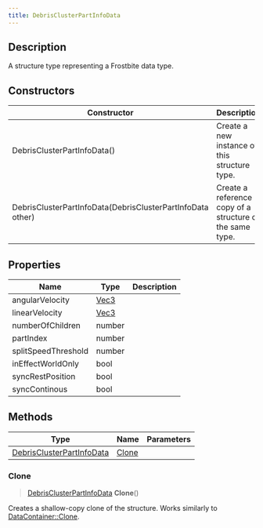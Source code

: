 ```yaml
---
title: DebrisClusterPartInfoData
---
```

## Description

A structure type representing a Frostbite data type.

## Constructors

| Constructor                                                | Description                                              |
| ---------------------------------------------------------- | -------------------------------------------------------- |
| DebrisClusterPartInfoData()                                | Create a new instance of this structure type.            |
| DebrisClusterPartInfoData(DebrisClusterPartInfoData other) | Create a reference copy of a structure of the same type. |

## Properties

| Name                | Type                              | Description |
| ------------------- | --------------------------------- | ----------- |
| angularVelocity     | [Vec3](/vext/ref/shared/class/vec3) |             |
| linearVelocity      | [Vec3](/vext/ref/shared/class/vec3) |             |
| numberOfChildren    | number                            |             |
| partIndex           | number                            |             |
| splitSpeedThreshold | number                            |             |
| inEffectWorldOnly   | bool                              |             |
| syncRestPosition    | bool                              |             |
| syncContinous       | bool                              |             |

## Methods

| Type                                                   | Name            | Parameters |
| ------------------------------------------------------ | --------------- | ---------- |
| [DebrisClusterPartInfoData](/vext/ref/fb/debrisclusterpartinfodata/) | [Clone](#clone) |            |

### Clone

> [DebrisClusterPartInfoData](/vext/ref/fb/debrisclusterpartinfodata/) **Clone**()

Creates a shallow-copy clone of the structure. Works similarly to [DataContainer::Clone](/vext/ref/shared/class/datacontainer#clone).
